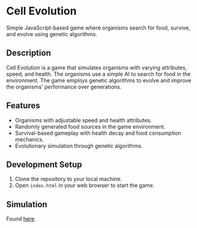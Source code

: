 # Cell Evolution

Simple JavaScript-based game where organisms search for food, survive, and evolve using genetic algorithms.

## Description

Cell Evolution is a game that simulates organisms with varying attributes, speed, and health. The organisms use a simple AI to search for food in the environment. The game employs genetic algorithms to evolve and improve the organisms' performance over generations.

## Features

- Organisms with adjustable speed and health attributes.
- Randomly generated food sources in the game environment.
- Survival-based gameplay with health decay and food consumption mechanics.
- Evolutionary simulation through genetic algorithms.

## Development Setup

1. Clone the repository to your local machine.
2. Open `index.html` in your web browser to start the game.

## Simulation

Found [here](https://townsend.foo/Cell-Evolution/).
